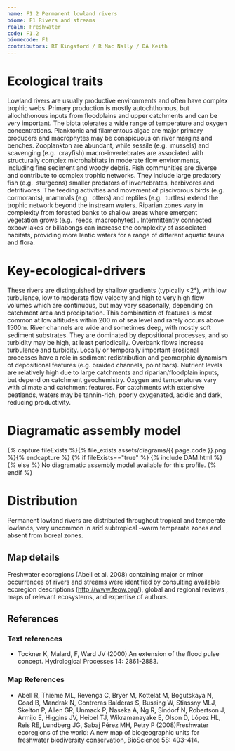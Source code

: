 ```yaml
---
name: F1.2 Permanent lowland rivers
biome: F1 Rivers and streams
realm: Freshwater
code: F1.2
biomecode: F1
contributors: RT Kingsford / R Mac Nally / DA Keith
---
```


# Ecological traits

Lowland rivers are usually productive environments and often have complex trophic webs. Primary production is mostly autochthonous, but allochthonous inputs from floodplains and upper catchments and can be very important.  The biota tolerates a wide range of temperature and oxygen concentrations. Planktonic and filamentous algae are major primary producers and macrophytes may be conspicuous on river margins and benches. Zooplankton are abundant, while sessile (e.g.  mussels) and scavenging (e.g.  crayfish) macro-invertebrates are associated with structurally complex microhabitats in moderate flow environments, including fine sediment and woody debris.  Fish communities are diverse and contribute to complex trophic networks. They include large predatory fish (e.g.  sturgeons) smaller predators of invertebrates, herbivores and detritivores. The feeding activities and movement of piscivorous  birds (e.g.  cormorants),  mammals (e.g.  otters) and reptiles (e.g.  turtles) extend the trophic network beyond the instream waters. Riparian zones vary in complexity from forested banks to shallow areas where emergent vegetation grows (e.g.  reeds, macrophytes) . Intermittently connected oxbow lakes or billabongs can increase the complexity of associated habitats, providing more lentic waters for a range of different aquatic fauna and flora.

# Key-ecological-drivers

These rivers are distinguished by shallow gradients (typically <2°), with low turbulence, low to moderate flow velocity and high to very high flow volumes which are continuous, but may vary seasonally, depending on catchment area and precipitation. This combination of features is most common at low altitudes within 200 m of sea level and rarely occurs above 1500m. River channels are wide and sometimes deep, with mostly soft sediment substrates. They are dominated by depositional processes, and so turbidity may be high, at least periodically. Overbank flows increase turbulence and turbidity. Locally or temporally important erosional processes have a role in sediment redistribution and geomorphic dynamism of depositional features (e.g. braided channels, point bars). Nutrient levels are relatively high due to large catchments and riparian/floodplain inputs, but depend on catchment geochemistry. Oxygen and temperatures vary with climate and catchment features. For catchments with extensive peatlands, waters may be tannin-rich, poorly oxygenated, acidic and dark, reducing productivity.

# Diagramatic assembly model

{% capture fileExists %}{% file_exists assets/diagrams/{{ page.code }}.png %}{% endcapture %}
{% if fileExists=="true" %}
  {% include DAM.html %}
{% else %}
  No diagramatic assembly model available for this profile.
{% endif %}

# Distribution

Permanent lowland rivers are distributed throughout tropical and temperate lowlands, very uncommon in arid subtropical –warm temperate zones and absent from boreal zones.

## Map details

Freshwater ecoregions (Abell et al. 2008) containing major or minor occurrences of rivers and streams were identified by consulting available ecoregion descriptions (http://www.feow.org/),  global and regional reviews , maps of relevant ecosystems, and expertise of authors.

## References

### Text references

* Tockner K, Malard, F, Ward JV (2000) An extension of the flood pulse concept. Hydrological Processes 14: 2861-2883.

### Map References

* Abell R, Thieme ML, Revenga C, Bryer M, Kottelat M, Bogutskaya N, Coad B, Mandrak N, Contreras Balderas S, Bussing W, Stiassny MLJ, Skelton P, Allen GR, Unmack P, Naseka A, Ng R, Sindorf N, Robertson J, Armijo E, Higgins JV, Heibel TJ, Wikramanayake E, Olson D, López HL, Reis RE, Lundberg JG, Sabaj Pérez MH, Petry P (2008)Freshwater ecoregions of the world: A new map of biogeographic units for freshwater biodiversity conservation, BioScience 58: 403–414.
